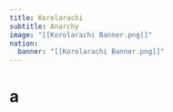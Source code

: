 ```yaml
---
title: Korolarachi
subtitle: Anarchy
image: "[[Korolarachi Banner.png]]"
nation:
  banner: "[[Korolarachi Banner.png]]"
---
```


# a